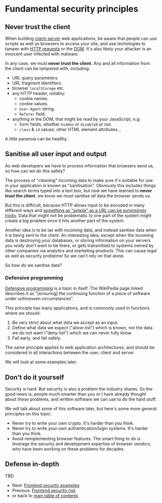 # Fundamental security principles

## Never trust the client

When building [client-server](https://www.britannica.com/technology/client-server-architecture) 
 web applications, be aware that people can use scripts as well as browsers to access your site, and use techologies to tamper with [HTTP requests](https://developer.mozilla.org/en-US/docs/Web/HTTP/Session) 
 or the [DOM](https://developer.mozilla.org/en-US/docs/Web/API/Document_Object_Model/Introduction). 
 It's also likely your attacker is an innocent user infected with malware.

In any case, we must **never trust the client**. Any and all information from the client can be tampered with, including:

  - URL query parameters.
  - URL fragment identifiers.
  - browser `localStorage` etc.
  - any HTTP header, notably:
    - cookie names.
    - cookie values.
    - `User-Agent` string.
    - `Referer` field.
  - anything in the DOM, that might be read by your JavaScript, e.g:
    - form fields, whether `hidden` or `disabled` or not.
    - `class` & `id` values, other HTML element attributes...

A little paranoia can be healthy.

## Sanitise all user input and output

As web developers we have to process information that browsers send us, so how can we do this safely?

The process of "cleaning" incoming data to make sure it's suitable for use in your application is known as "sanitisation".  Obviously this includes things like search terms typed into a text box, but now we have learned to **never trust the client**, we know we must sanitise *all* data the browser sends us.

But this is difficult, because HTTP allows input to be encoded in many different ways and 
[something as "simple" as a URL can be surprisingly tricky](https://url.spec.whatwg.org/). 
Data that might not be problematic to one part of the system might create a big problem once it hits another part of the system.

Another idea is to be lax with incoming data, and instead sanitise data when it is being sent to the client. An interesting idea; except when the incoming data is destroying your databases, or storing information on your servers you _really_ don't want to be there, or gets transmitted to systems owned by other companies via analytics and marketing products. This can cause legal as well as security problems! So we can't rely on that alone.

So how do we sanitise data?

### Defensive programming

[Defensive programming](https://en.wikipedia.org/wiki/Defensive_programming) 
 is a topic in itself. The WikiPedia page linked describes it as "[ensuring] the continuing function of a piece of software under unforeseen circumstances".

This principle has many applications, and is commonly used in functions where we should:
1. Be very strict about what data we accept as an input.
1. Define what data we expect ("allow-list") which is known, not the data we do not want ("deny-list") which we can never fully know.
1. Fail early, and fail safely.

The same principle applies to web application architectures, and should be considered in all interactions between the user, client and server.

We will look at some examples later.

## Don't do it yourself

Security is hard. But security is also a problem the industry shares. So the good news is, people much smarter than you or I have already thought about these problems, and written software we can use to do the hard stuff.

We will talk about some of this software later, but here's some more general principles on this topic:

 - Never try to write your own crypto. It's harder than you think.
 - Never try to write your own authentication/login systems. It's harder than you think.
 - Avoid reimplementing browser features. The smart thing to do is leverage the security and development expertise of browser vendors, who have been working on these problems for decades.

## Defense in-depth
TBD

 - Next: [Frontend security examples](./03-frontend-security-examples.md)
 - Previous: [Frontend security risk](./01-frontend-security-risk.md) 
 - or back to [main table of contents](../README.md#table-of-contents)
